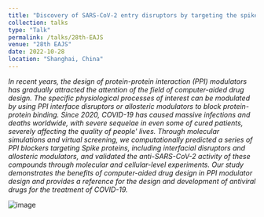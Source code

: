 ```yaml
---
title: "Discovery of SARS-CoV-2 entry disruptors by targeting the spike protein"
collection: talks
type: "Talk"
permalink: /talks/28th-EAJS
venue: "28th EAJS"
date: 2022-10-28
location: "Shanghai, China"
---
```


_In recent years, the design of protein-protein interaction (PPI) modulators has gradually attracted the attention of the field of computer-aided drug design. The specific physiological processes of interest can be modulated by using PPI interface disruptors or allosteric modulators to block protein-protein binding. Since 2020, COVID-19 has caused massive infections and deaths worldwide, with severe sequelae in even some of cured patients, severely affecting the quality of people' lives. Through molecular simulations and virtual screening, we computationally predicted a series of PPI blockers targeting Spike proteins, including interfacial disruptors and allosteric modulators, and validated the anti-SARS-CoV-2 activity of these compounds through molecular and cellular-level experiments. Our study demonstrates the benefits of computer-aided drug design in PPI modulator design and provides a reference for the design and development of antiviral drugs for the treatment of COVID-19._     
     
![image](https://github.com/Wang-Lin-boop/wang-lin-boop.github.io/assets/58931275/a6616535-922c-4e62-8911-665f12d60c67)


